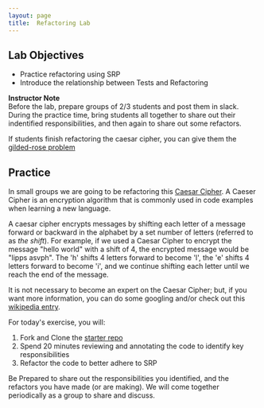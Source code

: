 ```yaml
---
layout: page
title:  Refactoring Lab
---
```


## Lab Objectives
* Practice refactoring using SRP
* Introduce the relationship between Tests and Refactoring

<aside class="instructor-notes" markdown='1'>
  <p><strong>Instructor Note</strong><br>Before the lab, prepare groups of 2/3 students and post them in slack.  During the practice time, bring students all together to share out their indentified responsibilities, and then again to share out some refactors.</p>

If students finish refactoring the caesar cipher, you can give them the [gilded-rose problem](https://github.com/memcmahon/LaunchGildedRose)
</aside>

## Practice

In small groups we are going to be refactoring this [Caesar Cipher](https://github.com/turingschool-examples/CaesarCipher_Launch).  A Caeser Cipher is an encryption algorithm that is commonly used in code examples when learning a new language.  

A caesar cipher encrypts messages by shifting each letter of a message forward or backward in the alphabet by a set number of letters (referred to as _the shift_).  For example, if we used a Caesar Cipher to encrypt the message "hello world" with a shift of 4, the encrypted message would be "lipps asvph".  The 'h' shifts 4 letters forward to become 'l', the 'e' shifts 4 letters forward to become 'i', and we continue shifting each letter until we reach the end of the message.

It is not necessary to become an expert on the Caesar Cipher; but, if you want more information, you can do some googling and/or check out this [wikipedia entry](https://en.wikipedia.org/wiki/Caesar_cipher).

For today's exercise, you will:
1. Fork and Clone the [starter repo](https://github.com/turingschool-examples/CaesarCipher_Launch)
2. Spend 20 minutes reviewing and annotating the code to identify key responsibilities
3. Refactor the code to better adhere to SRP

Be Prepared to share out the responsibilities you identified, and the refactors you have made (or are making).  We will come together periodically as a group to share and discuss.

